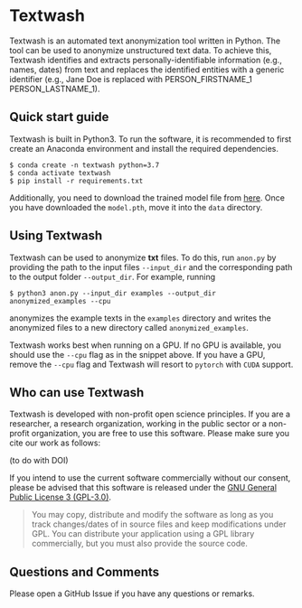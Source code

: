 # Textwash

Textwash is an automated text anonymization tool written in Python. The tool can be used to anonymize unstructured text data. To achieve this, Textwash identifies and extracts personally-identifiable information (e.g., names, dates) from text and replaces the identified entities with a generic identifier (e.g., Jane Doe is replaced with PERSON_FIRSTNAME_1 PERSON_LASTNAME_1).

## Quick start guide

Textwash is built in Python3. To run the software, it is recommended to first create an Anaconda environment and install the required dependencies.

    $ conda create -n textwash python=3.7
    $ conda activate textwash
    $ pip install -r requirements.txt

Additionally, you need to download the trained model file from [here](https://drive.google.com/file/d/1DR5SfB-xvVxXl5m4nGnSz4kri1mDOuUa/view?usp=sharing). Once you have downloaded the `model.pth`, move it into the `data` directory.

## Using Textwash

Textwash can be used to anonymize **txt** files. To do this, run `anon.py` by providing the path to the input files `--input_dir` and the corresponding path to the output folder `--output_dir`. For example, running

    $ python3 anon.py --input_dir examples --output_dir anonymized_examples --cpu

anonymizes the example texts in the `examples` directory and writes the anonymized files to a new directory called `anonymized_examples`.

Textwash works best when running on a GPU. If no GPU is available, you should use the `--cpu` flag as in the snippet above. If you have a GPU, remove the `--cpu` flag and Textwash will resort to `pytorch` with `CUDA` support.


## Who can use Textwash

Textwash is developed with non-profit open science principles. If you are a researcher, a research organization, working in the public sector or a non-profit organization, you are free to use this software. Please make sure you cite our work as follows:

(to do with DOI)

If you intend to use the current software commercially without our consent, please be advised that this software is released under the [GNU General Public License 3 (GPL-3.0)](https://www.gnu.org/licenses/gpl-3.0.en.html).

> You may copy, distribute and modify the software as long as you track changes/dates of in source files and keep modifications under GPL. You can distribute your application using a GPL library commercially, but you must also provide the source code.


## Questions and Comments

Please open a GitHub Issue if you have any questions or remarks.
